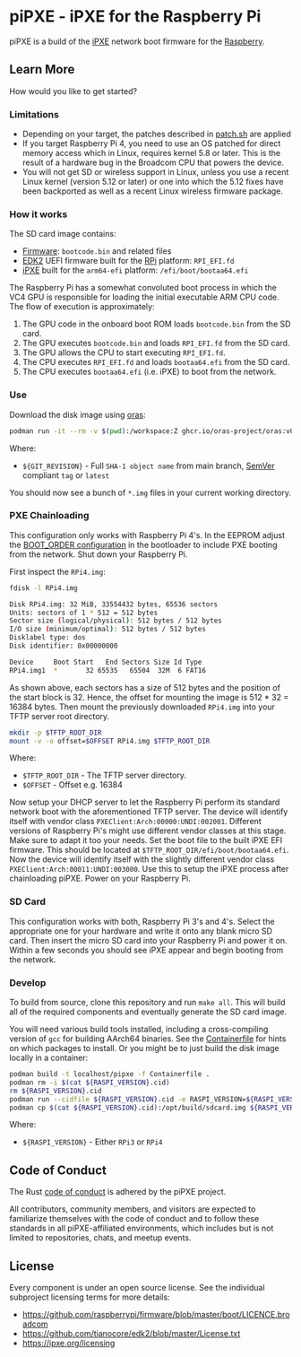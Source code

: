 # piPXE - iPXE for the Raspberry Pi

piPXE is a build of the [iPXE] network boot firmware for the [Raspberry].

## Learn More

How would you like to get started?

### Limitations

* Depending on your target, the patches described in [patch.sh](patch.sh) are
  applied
* If you target Raspberry Pi 4, you need to use an OS patched for direct memory
  access which in Linux, requires kernel 5.8 or later. This is the result of a
  hardware bug in the Broadcom CPU that powers the device.
* You will not get SD or wireless support in Linux, unless you use a recent
  Linux kernel (version 5.12 or later) or one into which the 5.12 fixes have
  been backported as well as a recent Linux wireless firmware package.

### How it works

The SD card image contains:

* [Firmware]: `bootcode.bin` and related files
* [EDK2] UEFI firmware built for the [RPi] platform: `RPI_EFI.fd`
* [iPXE] built for the `arm64-efi` platform: `/efi/boot/bootaa64.efi`

The Raspberry Pi has a somewhat convoluted boot process in which the VC4 GPU is
responsible for loading the initial executable ARM CPU code. The flow of
execution is approximately:

1. The GPU code in the onboard boot ROM loads `bootcode.bin` from the SD card.
2. The GPU executes `bootcode.bin` and loads `RPI_EFI.fd` from the SD card.
3. The GPU allows the CPU to start executing `RPI_EFI.fd`.
4. The CPU executes `RPI_EFI.fd` and loads `bootaa64.efi` from the SD card.
5. The CPU executes `bootaa64.efi` (i.e. iPXE) to boot from the network.

### Use

Download the disk image using [oras]:

```bash
podman run -it --rm -v $(pwd):/workspace:Z ghcr.io/oras-project/oras:v0.12.0 pull ghcr.io/raballew/pipxe/pipxe:${GIT_REVISION} -a
```

Where:

* `${GIT_REVISION}` -  Full `SHA-1 object name` from main branch, [SemVer]
  compliant `tag` or `latest`

You should now see a bunch of `*.img` files in your current working directory.

### PXE Chainloading

This configuration only works with Raspberry Pi 4's. In the EEPROM adjust the
[BOOT_ORDER
configuration](https://www.raspberrypi.com/documentation/computers/raspberry-pi.html#raspberry-pi-4-bootloader-configuration)
in the bootloader to include PXE booting from the network. Shut down your
Raspberry Pi.

First inspect the `RPi4.img`:

```bash
fdisk -l RPi4.img

Disk RPi4.img: 32 MiB, 33554432 bytes, 65536 sectors
Units: sectors of 1 * 512 = 512 bytes
Sector size (logical/physical): 512 bytes / 512 bytes
I/O size (minimum/optimal): 512 bytes / 512 bytes
Disklabel type: dos
Disk identifier: 0x00000000

Device     Boot Start   End Sectors Size Id Type
RPi4.img1  *       32 65535   65504  32M  6 FAT16
```

As shown above, each sectors has a size of 512 bytes and the position of the
start block is 32. Hence, the offset for mounting the image is 512 * 32 = 16384
bytes. Then mount the previously downloaded `RPi4.img` into your TFTP server
root directory.

```bash
mkdir -p $TFTP_ROOT_DIR
mount -v -o offset=$OFFSET RPi4.img $TFTP_ROOT_DIR
```

Where:

* `$TFTP_ROOT_DIR` - The TFTP server directory.
* `$OFFSET` - Offset e.g. 16384

Now setup your DHCP server to let the Raspberry Pi perform its standard network
boot with the aforementioned TFTP server. The device will identify itself with
vendor class `PXEClient:Arch:00000:UNDI:002001`. Different versions of Raspberry
Pi's might use different vendor classes at this stage. Make sure to adapt it too
your needs. Set the boot file to the built iPXE EFI firmware. This should be
located at `$TFTP_ROOT_DIR/efi/boot/bootaa64.efi`. Now the device will identify
itself with the slightly different vendor class
`PXEClient:Arch:00011:UNDI:003000`. Use this to setup the iPXE process after
chainloading piPXE. Power on your Raspberry Pi.

### SD Card

This configuration works with both, Raspberry Pi 3's and 4's. Select the
appropriate one for your hardware and write it onto any blank micro SD card.
Then insert the micro SD card into your Raspberry Pi and power it on. Within a
few seconds you should see iPXE appear and begin booting from the network.

### Develop

To build from source, clone this repository and run `make all`. This will build
all of the required components and eventually generate the SD card image.

You will need various build tools installed, including a cross-compiling version
of `gcc` for building AArch64 binaries. See the [Containerfile](Containerfile)
for hints on which packages to install. Or you might be to just build the disk
image locally in a container:

```bash
podman build -t localhost/pipxe -f Containerfile .
podman rm -i $(cat ${RASPI_VERSION}.cid)
rm ${RASPI_VERSION}.cid
podman run --cidfile ${RASPI_VERSION}.cid -e RASPI_VERSION=${RASPI_VERSION} -t localhost/pipxe
podman cp $(cat ${RASPI_VERSION}.cid):/opt/build/sdcard.img ${RASPI_VERSION}.img
```

Where:

* `${RASPI_VERSION}` - Either `RPi3` or `RPi4`

## Code of Conduct

The Rust [code of conduct](https://www.rust-lang.org/conduct.html) is adhered by
the piPXE project.

All contributors, community members, and visitors are expected to familiarize
themselves with the code of conduct and to follow these standards in all
piPXE-affiliated environments, which includes but is not limited to
repositories, chats, and meetup events.

## License

Every component is under an open source license. See the individual subproject
licensing terms for more details:

* <https://github.com/raspberrypi/firmware/blob/master/boot/LICENCE.broadcom>
* <https://github.com/tianocore/edk2/blob/master/License.txt>
* <https://ipxe.org/licensing>

[iPXE]: https://ipxe.org
[Raspberry]: https://www.raspberrypi.org
[oras]: https://github.com/oras-project/oras
[SemVer]: https://semver.org/
[Firmware]: https://github.com/raspberrypi/firmware/tree/master/boot
[EDK2]: https://github.com/tianocore/edk2
[RPi]:
    https://github.com/tianocore/edk2-platforms/tree/master/Platform/RaspberryPi/
